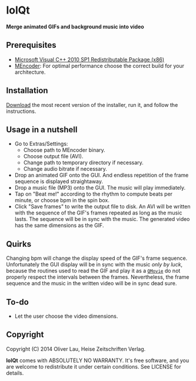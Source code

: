 # lolQt

**Merge animated GIFs and background music into video**

## Prerequisites

  * [Microsoft Visual C++ 2010 SP1 Redistributable Package (x86)](http://www.microsoft.com/de-de/download/details.aspx?id=8328)
  * [MEncoder](http://oss.netfarm.it/mplayer-win32.php): For optimal performance choose the correct build for your architecture.

## Installation

 [Download](https://drive.google.com/folderview?id=0B3S-OBO0P8GMMlJZNzFLVDY2bFE&usp=sharing) the most recent version of the installer, run it, and follow the instructions.

## Usage in a nutshell

  * Go to Extras/Settings:
    - Choose path to MEncoder binary.
    - Choose output file (AVI).
    - Change path to temporary directory if necessary.
    - Change audio bitrate if necessary.
  * Drop an animated GIF onto the GUI. And endless repetition of the frame sequence is displayed straightaway.
  * Drop a music file (MP3) onto the GUI. The music will play immediately.
  * Tap on "Beat me!" according to the rhythm to compute beats per minute, or choose bpm in the spin box.
  * Click "Save frames" to write the output file to disk. An AVI will be written with the sequence of the GIF's frames repeated as long as the music lasts. The sequence will be in sync with the music. The generated video has the same dimensions as the GIF.

## Quirks

Changing bpm will change the display speed of the GIF's frame sequence. Unfortunately the GUI display will be in sync with the music _only by luck_, because the routines used to read the GIF and play it as a [```QMovie```](http://qt-project.org/doc/qt-5/QMovie.html) do not properly respect the intervals between the frames. Nevertheless, the frame sequence and the music in the written video will be in sync dead sure.

## To-do

  * Let the user choose the video dimensions.

## Copyright

Copyright (C) 2014 Oliver Lau, Heise Zeitschriften Verlag.

**lolQt** comes with ABSOLUTELY NO WARRANTY. It's free software, and you are welcome to redistribute it under certain conditions. See LICENSE for details.

